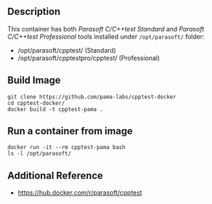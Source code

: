 ## Description

This container has both *Parasoft C/C++test Standard* and *Parasoft C/C++test Professional* tools installed 
under `/opt/parasoft/` folder:

- /opt/parasoft/cpptest/ (Standard)
- /opt/parasoft/cpptestpro/cpptest/ (Professional)

## Build Image

```
git clone https://github.com/pama-labs/cpptest-docker
cd cpptest-docker/
docker build -t cpptest-pama .
```

## Run a container from image

```
docker run -it --rm cpptest-pama bash
ls -l /opt/parasoft/
```

## Additional Reference

- https://hub.docker.com/r/parasoft/cpptest
